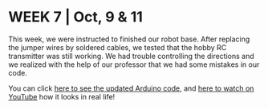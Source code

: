 # WEEK 7 | Oct, 9 & 11

This week, we were instructed to finished our robot base. After replacing the jumper wires by soldered cables, we tested that the hobby RC transmitter was still working. We had trouble controlling the directions and we realized with the help of our professor that we had some mistakes in our code. 

You can click [here to see the updated Arduino code](code/radio_controls_wheels.ino), and [here to watch on YouTube](https://youtube.com/shorts/CBl9QvjXmEY?feature=share) how it looks in real life!